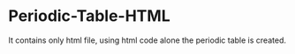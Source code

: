 # Periodic-Table-HTML
It contains only html file, using html code alone the periodic table  is  created.
